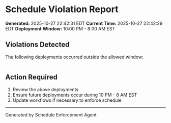 # Schedule Violation Report

**Generated:** 2025-10-27 22:42:31 EDT
**Current Time:** 2025-10-27 22:42:29 EDT
**Deployment Window:** 10:00 PM - 8:00 AM EST

## Violations Detected

The following deployments occurred outside the allowed window:

```

```

## Action Required

1. Review the above deployments
2. Ensure future deployments occur during 10 PM - 8 AM EST
3. Update workflows if necessary to enforce schedule

---

Generated by Schedule Enforcement Agent
